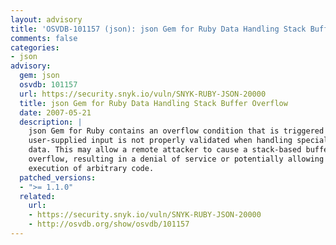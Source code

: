 ```yaml
---
layout: advisory
title: 'OSVDB-101157 (json): json Gem for Ruby Data Handling Stack Buffer Overflow'
comments: false
categories:
- json
advisory:
  gem: json
  osvdb: 101157
  url: https://security.snyk.io/vuln/SNYK-RUBY-JSON-20000
  title: json Gem for Ruby Data Handling Stack Buffer Overflow
  date: 2007-05-21
  description: |
    json Gem for Ruby contains an overflow condition that is triggered as
    user-supplied input is not properly validated when handling specially crafted
    data. This may allow a remote attacker to cause a stack-based buffer
    overflow, resulting in a denial of service or potentially allowing the
    execution of arbitrary code.
  patched_versions:
  - ">= 1.1.0"
  related:
    url:
    - https://security.snyk.io/vuln/SNYK-RUBY-JSON-20000
    - http://osvdb.org/show/osvdb/101157
---
```

